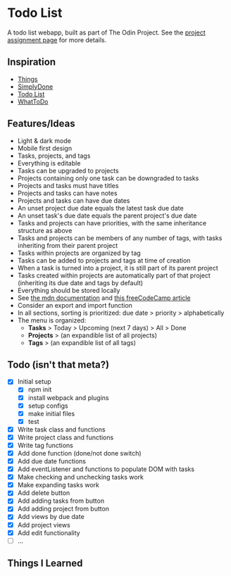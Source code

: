 # Todo List

A todo list webapp, built as part of The Odin Project. See the [project assignment page](https://www.theodinproject.com/lessons/node-path-javascript-todo-list) for more details.

## Inspiration

- [Things](https://culturedcode.com/things/)
- [SimplyDone](https://dot-sky.github.io/todo-app/)
- [Todo List](https://michalosman.github.io/todo-list/)
- [WhatToDo](https://khunhour.github.io/todo_list/)

## Features/Ideas

- Light & dark mode
- Mobile first design
- Tasks, projects, and tags
- Everything is editable
- Tasks can be upgraded to projects
- Projects containing only one task can be downgraded to tasks
- Projects and tasks must have titles
- Projects and tasks can have notes
- Projects and tasks can have due dates
- An unset project due date equals the latest task due date
- An unset task's due date equals the parent project's due date
- Tasks and projects can have priorities, with the same inheritance structure as above
- Tasks and projects can be members of any number of tags, with tasks inheriting from their parent project
- Tasks within projects are organized by tag
- Tasks can be added to projects and tags at time of creation
- When a task is turned into a project, it is still part of its parent project
- Tasks created within projects are automatically part of that project (inheriting its due date and tags by default)
- Everything should be stored locally
 - See [the mdn documentation](https://developer.mozilla.org/en-US/docs/Web/API/Web_Storage_API/Using_the_Web_Storage_API) and [this freeCodeCamp article](https://www.freecodecamp.org/news/use-local-storage-in-modern-applications/)
- Consider an export and import function
- In all sections, sorting is prioritized: due date > priority > alphabetically
- The menu is organized: 
    - **Tasks** > Today > Upcoming (next 7 days) > All > Done
    - **Projects** > (an expandible list of all projects)
    - **Tags** > (an expandible list of all tags)

## Todo (isn't that meta?)

- [x] Initial setup
    - [x] npm init
    - [x] install webpack and plugins
    - [x] setup configs
    - [x] make initial files
    - [x] test
- [x] Write task class and functions
- [x] Write project class and functions
- [x] Write tag functions
- [x] Add done function (done/not done switch)
- [x] Add due date functions
- [x] Add eventListener and functions to populate DOM with tasks
- [x] Make checking and unchecking tasks work
- [x] Make expanding tasks work
- [x] Add delete button
- [x] Add adding tasks from button
- [x] Add adding project from button
- [x] Add views by due date
- [x] Add project views
- [x] Add edit functionality
- [ ] ...

## Things I Learned

